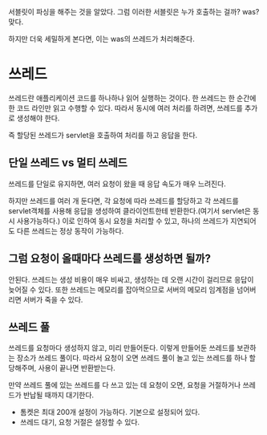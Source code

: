 서블릿이 파싱을 해주는 것을 알았다. 그럼 이러한 서블릿은 누가 호출하는 걸까?
was?  맞다.

하지만 더욱 세밀하게 본다면, 이는 was의 쓰레드가 처리해준다.
# 쓰레드
쓰레드란  애플리케이션 코드를 하나하나 읽어 실행하는 것이다.
한 쓰레드는 한 순간에 한 코드 라인만 읽고 수행할 수 있다.
따라서 동시에 여러 처리를 하려면, 쓰레드를 추가로 생성해야 한다.

즉 할당된 쓰레드가 servlet을 호출하여 처리를 하고 응답을 한다.

## 단일 쓰레드 vs 멀티 쓰레드
쓰레드를 단일로 유지하면, 여러 요청이 왔을 때 응답 속도가 매우 느려진다.

하지만 쓰레드를 여러 개 둔다면, 각 요청에 따라 쓰레드를 할당하고 각 쓰레드를  servlet객체를 사용해 응답을 생성하여 클라이언트한테 반환한다.(여기서 servlet은 동시 사용가능하다.)
이로 인하여 동시 요청을 처리할 수 있고, 하나의 쓰레드가 지연되어도 다른 쓰레드는 정상 동작이 가능하다.

## 그럼 요청이 올때마다 쓰레드를 생성하면 될까?
안된다. 쓰레드는 생성 비용이 매우 비싸고, 생성하는 데 오랜 시간이 걸리므로 응답이 늦어질 수 있다. 또한 쓰레드는 메모리를 잡아먹으므로 서버의 메모리 임계점을 넘어버리면 서버가 죽을 수 있다.

## 쓰레드 풀
쓰레드를 요청마다 생성하지 않고, 미리 만들어둔다. 이렇게 만들어둔 쓰레드를 보관하는 장소가 쓰레드 풀이다.
따라서 요청이 오면 쓰레드 풀이 놀고 있는 쓰레드를 하나 할당해주며, 사용이 끝나면 반환받는다.

만약 쓰레드 풀에 있는 쓰레드를 다 쓰고 있는 데 요청이 오면, 요청을 거절하거나 쓰레드가 반납될 때까지 대기한다.

* 톰켓은 최대 200개 설정이 가능하다. 기본으로 설정되어 있다.
* 쓰레드 대기, 요청 거절은 설정할 수 있다.